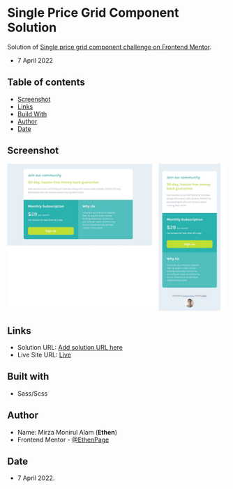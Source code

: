 # Single Price Grid Component Solution

Solution of [Single price grid component challenge on Frontend Mentor](https://www.frontendmentor.io/challenges/single-price-grid-component-5ce41129d0ff452fec5abbbc).

- 7 April 2022

## Table of contents

- [Screenshot](#screenshot)
- [Links](#links)
- [Build With](#built-with)
- [Author](#author)
- [Date](#date)

## Screenshot

![](./screenshot.jpg)

## Links

- Solution URL: [Add solution URL here](https://your-solution-url.com)
- Live Site URL: [Live](https://ethenpage.github.io/price-grid-component/)

## Built with

- Sass/Scss

## Author

- Name: Mirza Monirul Alam (**Ethen**)
- Frontend Mentor - [@EthenPage](https://www.frontendmentor.io/profile/ethenpage)

## Date

- 7 April 2022.
